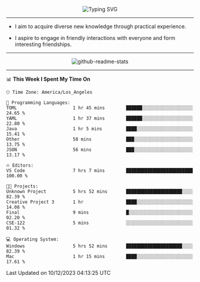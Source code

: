 <p align="center">
  <img src="https://readme-typing-svg.demolab.com?font=Fira+Code&weight=500&size=32&duration=2500&pause=1600&center=true&vCenter=true&random=false&width=1024&height=64&lines=Hi+there+%F0%9F%91%8B;I'm+delighted+you+could+make+it+here+%F0%9F%8E%89;I'm+Harry%2C+a+college+student+still+finding+my+way" alt="Typing SVG" />
</p>


---


- I aim to acquire diverse new knowledge through practical experience.

- I aspire to engage in friendly interactions with everyone and form interesting friendships.


---


<p align="center">
  <img src="https://github-readme-stats.vercel.app/api?username=Harry-Jing&show_icons=true" alt="github-readme-stats"/>
</p>


---

<!--START_SECTION:waka-->
📊 **This Week I Spent My Time On** 

```text
🕑︎ Time Zone: America/Los_Angeles

💬 Programming Languages: 
TOML                     1 hr 45 mins        ██████░░░░░░░░░░░░░░░░░░░   24.65 % 
YAML                     1 hr 37 mins        ██████░░░░░░░░░░░░░░░░░░░   22.80 % 
Java                     1 hr 5 mins         ████░░░░░░░░░░░░░░░░░░░░░   15.41 % 
Other                    58 mins             ███░░░░░░░░░░░░░░░░░░░░░░   13.75 % 
JSON                     56 mins             ███░░░░░░░░░░░░░░░░░░░░░░   13.17 % 

🔥 Editors: 
VS Code                  7 hrs 7 mins        █████████████████████████   100.00 % 

🐱‍💻 Projects: 
Unknown Project          5 hrs 52 mins       █████████████████████░░░░   82.39 % 
Creative Project 3       1 hr                ████░░░░░░░░░░░░░░░░░░░░░   14.08 % 
Final                    9 mins              █░░░░░░░░░░░░░░░░░░░░░░░░   02.20 % 
CSE-122                  5 mins              ░░░░░░░░░░░░░░░░░░░░░░░░░   01.32 % 

💻 Operating System: 
Windows                  5 hrs 52 mins       █████████████████████░░░░   82.39 % 
Mac                      1 hr 15 mins        ████░░░░░░░░░░░░░░░░░░░░░   17.61 % 
```


 Last Updated on 10/12/2023 04:13:25 UTC
<!--END_SECTION:waka-->
